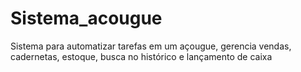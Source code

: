 # Sistema_acougue
Sistema para automatizar tarefas em um açougue, gerencia vendas, cadernetas, estoque, busca no histórico e lançamento de caixa
